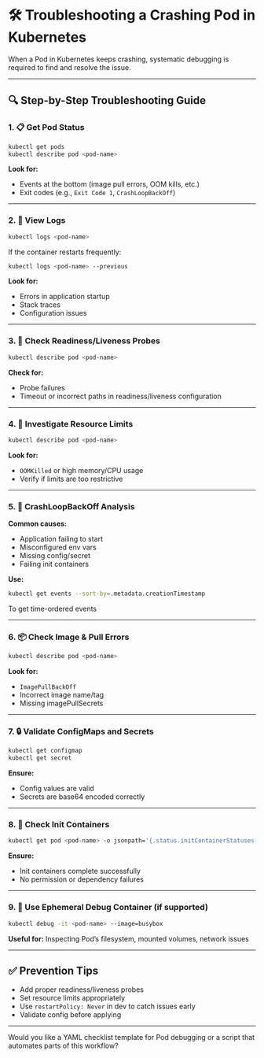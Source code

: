 # 🛠️ Troubleshooting a Crashing Pod in Kubernetes

When a Pod in Kubernetes keeps crashing, systematic debugging is required to find and resolve the issue.

---

## 🔍 Step-by-Step Troubleshooting Guide

### 1. 📋 Get Pod Status

```bash
kubectl get pods
kubectl describe pod <pod-name>
```

**Look for:**

* Events at the bottom (image pull errors, OOM kills, etc.)
* Exit codes (e.g., `Exit Code 1`, `CrashLoopBackOff`)

---

### 2. 📄 View Logs

```bash
kubectl logs <pod-name>
```

If the container restarts frequently:

```bash
kubectl logs <pod-name> --previous
```

**Look for:**

* Errors in application startup
* Stack traces
* Configuration issues

---

### 3. 🧪 Check Readiness/Liveness Probes

```bash
kubectl describe pod <pod-name>
```

**Check for:**

* Probe failures
* Timeout or incorrect paths in readiness/liveness configuration

---

### 4. 🧠 Investigate Resource Limits

```bash
kubectl describe pod <pod-name>
```

**Look for:**

* `OOMKilled` or high memory/CPU usage
* Verify if limits are too restrictive

---

### 5. 🔁 CrashLoopBackOff Analysis

**Common causes:**

* Application failing to start
* Misconfigured env vars
* Missing config/secret
* Failing init containers

**Use:**

```bash
kubectl get events --sort-by=.metadata.creationTimestamp
```

To get time-ordered events

---

### 6. 📦 Check Image & Pull Errors

```bash
kubectl describe pod <pod-name>
```

**Look for:**

* `ImagePullBackOff`
* Incorrect image name/tag
* Missing imagePullSecrets

---

### 7. 🔒 Validate ConfigMaps and Secrets

```bash
kubectl get configmap
kubectl get secret
```

**Ensure:**

* Config values are valid
* Secrets are base64 encoded correctly

---

### 8. 🧩 Check Init Containers

```bash
kubectl get pod <pod-name> -o jsonpath='{.status.initContainerStatuses[*].state}'
```

**Ensure:**

* Init containers complete successfully
* No permission or dependency failures

---

### 9. 🧼 Use Ephemeral Debug Container (if supported)

```bash
kubectl debug -it <pod-name> --image=busybox
```

**Useful for:** Inspecting Pod’s filesystem, mounted volumes, network issues

---

## ✅ Prevention Tips

* Add proper readiness/liveness probes
* Set resource limits appropriately
* Use `restartPolicy: Never` in dev to catch issues early
* Validate config before applying

---

Would you like a YAML checklist template for Pod debugging or a script that automates parts of this workflow?
